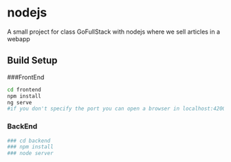 # nodejs
A small project for class GoFullStack with nodejs where we sell articles in a webapp


## Build Setup
###FrontEnd

``` bash
cd frontend
npm install
ng serve 
#if you don't specify the port you can open a browser in localhost:4200
```
### BackEnd
``` bash
### cd backend
### npm install
### node server
```
